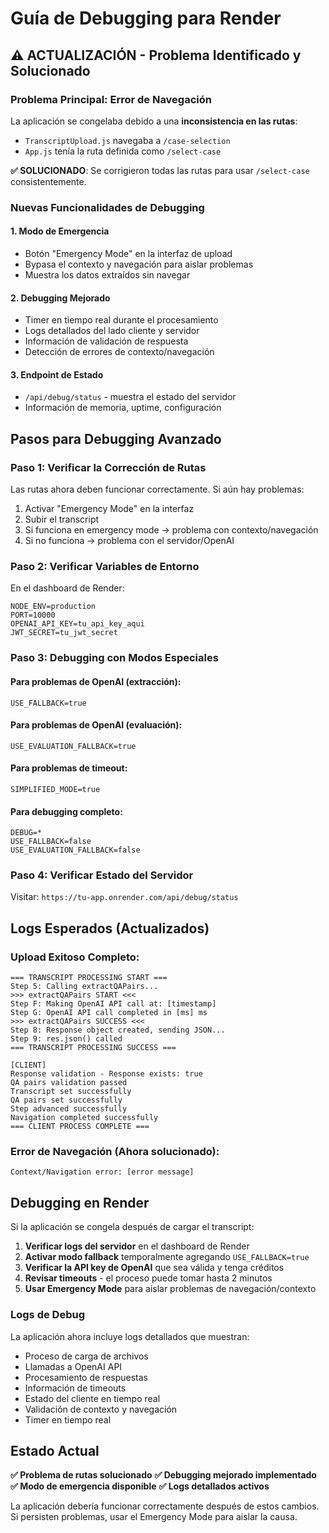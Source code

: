 # Guía de Debugging para Render

## ⚠️ ACTUALIZACIÓN - Problema Identificado y Solucionado

### Problema Principal: Error de Navegación
La aplicación se congelaba debido a una **inconsistencia en las rutas**:
- `TranscriptUpload.js` navegaba a `/case-selection`
- `App.js` tenía la ruta definida como `/select-case`

**✅ SOLUCIONADO**: Se corrigieron todas las rutas para usar `/select-case` consistentemente.

### Nuevas Funcionalidades de Debugging

#### 1. Modo de Emergencia
- Botón "Emergency Mode" en la interfaz de upload
- Bypasa el contexto y navegación para aislar problemas
- Muestra los datos extraídos sin navegar

#### 2. Debugging Mejorado
- Timer en tiempo real durante el procesamiento
- Logs detallados del lado cliente y servidor
- Información de validación de respuesta
- Detección de errores de contexto/navegación

#### 3. Endpoint de Estado
- `/api/debug/status` - muestra el estado del servidor
- Información de memoria, uptime, configuración

## Pasos para Debugging Avanzado

### Paso 1: Verificar la Corrección de Rutas
Las rutas ahora deben funcionar correctamente. Si aún hay problemas:

1. Activar "Emergency Mode" en la interfaz
2. Subir el transcript
3. Si funciona en emergency mode → problema con contexto/navegación
4. Si no funciona → problema con el servidor/OpenAI

### Paso 2: Verificar Variables de Entorno
En el dashboard de Render:
```
NODE_ENV=production
PORT=10000
OPENAI_API_KEY=tu_api_key_aqui
JWT_SECRET=tu_jwt_secret
```

### Paso 3: Debugging con Modos Especiales

#### Para problemas de OpenAI (extracción):
```
USE_FALLBACK=true
```

#### Para problemas de OpenAI (evaluación):
```
USE_EVALUATION_FALLBACK=true
```

#### Para problemas de timeout:
```
SIMPLIFIED_MODE=true
```

#### Para debugging completo:
```
DEBUG=*
USE_FALLBACK=false
USE_EVALUATION_FALLBACK=false
```

### Paso 4: Verificar Estado del Servidor
Visitar: `https://tu-app.onrender.com/api/debug/status`

## Logs Esperados (Actualizados)

### Upload Exitoso Completo:
```
=== TRANSCRIPT PROCESSING START ===
Step 5: Calling extractQAPairs...
>>> extractQAPairs START <<<
Step F: Making OpenAI API call at: [timestamp]
Step G: OpenAI API call completed in [ms] ms
>>> extractQAPairs SUCCESS <<<
Step 8: Response object created, sending JSON...
Step 9: res.json() called
=== TRANSCRIPT PROCESSING SUCCESS ===

[CLIENT]
Response validation - Response exists: true
QA pairs validation passed
Transcript set successfully
QA pairs set successfully
Step advanced successfully
Navigation completed successfully
=== CLIENT PROCESS COMPLETE ===
```

### Error de Navegación (Ahora solucionado):
```
Context/Navigation error: [error message]
```

## Debugging en Render

Si la aplicación se congela después de cargar el transcript:

1. **Verificar logs del servidor** en el dashboard de Render
2. **Activar modo fallback** temporalmente agregando `USE_FALLBACK=true`
3. **Verificar la API key de OpenAI** que sea válida y tenga créditos
4. **Revisar timeouts** - el proceso puede tomar hasta 2 minutos
5. **Usar Emergency Mode** para aislar problemas de navegación/contexto

### Logs de Debug

La aplicación ahora incluye logs detallados que muestran:
- Proceso de carga de archivos
- Llamadas a OpenAI API 
- Procesamiento de respuestas
- Información de timeouts
- Estado del cliente en tiempo real
- Validación de contexto y navegación
- Timer en tiempo real

## Estado Actual

**✅ Problema de rutas solucionado**
**✅ Debugging mejorado implementado**
**✅ Modo de emergencia disponible**
**✅ Logs detallados activos**

La aplicación debería funcionar correctamente después de estos cambios. Si persisten problemas, usar el Emergency Mode para aislar la causa. 